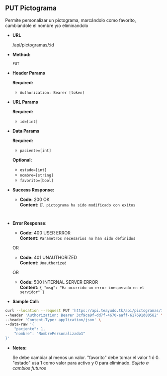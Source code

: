 **PUT Pictograma**
----
  Permite personalizar un pictograma, marcándolo como favorito, cambiandole el nombre y/o eliminandolo

* **URL**

  /api/pictogramas/:id

* **Method:**

  `PUT`

*  **Header Params**

    **Required:**
   * `Authorization: Bearer [token]`

*  **URL Params**

    **Required:**
   * `id=[int]`

* **Data Params**

    **Required:**
   * `paciente=[int]`

    **Optional:**
   * `estado=[int]`
   * `nombre=[string]`
   * `favorito=[bool]`

* **Success Response:**

  * **Code:** 200 OK <br />
    **Content:** `El pictograma ha sido modificado con exitos`
    ```
 
* **Error Response:**

    * **Code:** 400 USER ERROR <br />
    **Content:** `Parametros necesarios no han sido definidos`

  OR

  * **Code:** 401 UNAUTHORIZED <br />
    **Content:** `Unauthorized`

  OR

  * **Code:** 500 INTERNAL SERVER ERROR <br />
    **Content:** `{ "msg": "Ha ocurrido un error inesperado en el servidor" }`

* **Sample Call:**

```bash
curl --location --request PUT 'https://api.teayudo.tk/api/pictogramas/1' \
--header 'Authorization: Bearer 3cf9ca9f-dd7f-4670-aaff-617691d80582' \
--header 'Content-Type: application/json' \
--data-raw '{
    "paciente": 1,
    "nombre": "NombrePersonalizado1"
}'
```

* **Notes:**

  Se debe cambiar al menos un valor. "favorito" debe tomar el valor 1 ó 0. "estado" usa 1 como valor para activo y 0 para eliminado. _Sujeto a cambios futuros_
